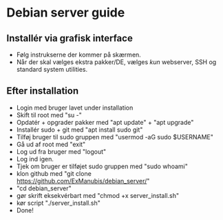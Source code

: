 # Debian server guide

## Installér via grafisk interface

- Følg instrukserne der kommer på skærmen. 
- Når der skal vælges ekstra pakker/DE, vælges *kun* webserver, SSH og standard system utilities.

## Efter installation

- Login med bruger lavet under installation
- Skift til root med "su -"
- Opdatér + opgrader pakker med "apt update" + "apt upgrade"
- Installér sudo + git med "apt install sudo git"
- Tilføj bruger til sudo gruppen med "usermod -aG sudo $USERNAME"
- Gå ud af root med "exit"
- Log ud fra bruger med "logout"
- Log ind igen.
- Tjek om bruger er tilføjet sudo gruppen med "sudo whoami"
- klon github med "git clone https://github.com/ExManubis/debian_server/"
- "cd debian_server" 
- gør skrift eksekvérbart med "chmod +x server_install.sh"
- kør script "./server_install.sh"
- Done!

